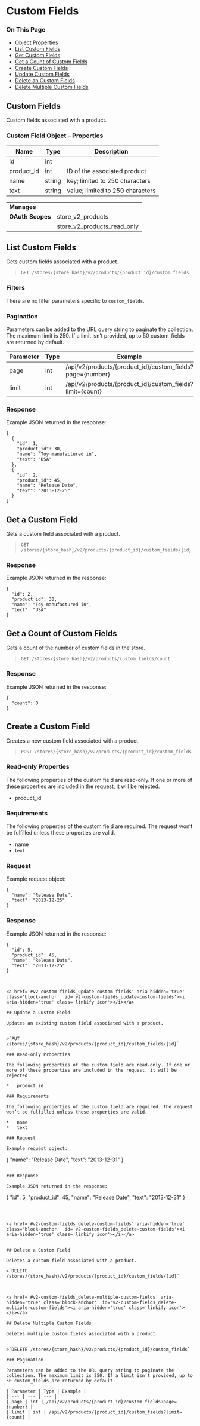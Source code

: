 <h1>Custom Fields</h1>
<div class="otp" id="no-index">
	<h3> On This Page </h3>
	<ul>
		<li><a href="#v2-custom-fields_object-properties">Object Properties</a></li>
		<li><a href="#v2-custom-fields_list-custom-fields">List Custom Fields</a></li>
		<li><a href="#v2-custom-fields_get-custom-fields">Get Custom Fields</a></li>
    <li><a href="#v2-custom-fields_get-count-custom-fields">Get a Count of Custom Fields</a></li>
    <li><a href="#v2-custom-fields_create-custom-fields">Create Custom Fields</a></li>
    <li><a href="#v2-custom-fields_update-custom-fields">Update Custom Fields</a></li>
    <li><a href="#v2-custom-fields_delete-custom-fields">Delete an Custom Fields</a></li>
    <li><a href="#v2-custom-fields_delete-multiple-custom-fields">Delete Multiple Custom Fields</a></li>
		</ul>
</div>


<a href='#v2-custom-fields_object-properties' aria-hidden='true' class='block-anchor'  id='v2-custom-fields_object-properties'><i aria-hidden='true' class='linkify icon'></i></a>

## Custom Fields 

Custom fields associated with a product.

### Custom Field Object – Properties 

| Name | Type | Description |
| --- | --- | --- |
| id | int | |
| product_id | int | ID of the associated product |
| name | string | key; limited to 250 characters |
| text | string | value; limited to 250 characters |

<a href='#v2-custom-fields_list-custom-fields' aria-hidden='true' class='block-anchor'  id='v2-custom-fields_list-custom-fields'><i aria-hidden='true' class='linkify icon'></i></a>

|||
|---|---|
| **Manages** |
| **OAuth Scopes** | store_v2_products
||store_v2_products_read_only

## List Custom Fields 

Gets custom fields associated with a product.


>`GET /stores/{store_hash}/v2/products/{product_id}/custom_fields`

### Filters 

There are no filter parameters specific to `custom_fields`.

### Pagination 

Parameters can be added to the URL query string to paginate the collection. The maximum limit is 250. If a limit isn’t provided, up to 50 custom_fields are returned by default.

| Parameter | Type | Example |
| --- | --- | --- |
| page | int | /api/v2/products/{product_id}/custom_fields?page={number} |
| limit | int | /api/v2/products/{product_id}/custom_fields?limit={count} |

### Response 

Example JSON returned in the response:

```
[
  {
    "id": 1,
    "product_id": 30,
    "name": "Toy manufactured in",
    "text": "USA"
  },
  {
    "id": 2,
    "product_id": 45,
    "name": "Release Date",
    "text": "2013-12-25"
  }
]
```



<a href='#v2-custom-fields_get-custom-fields' aria-hidden='true' class='block-anchor'  id='v2-custom-fields_get-custom-fields'><i aria-hidden='true' class='linkify icon'></i></a>

## Get a Custom Field 

Gets a custom field associated with a product.


>`GET /stores/{store_hash}/v2/products/{product_id}/custom_fields/{id}`

### Response 

Example JSON returned in the response:

```
{
  "id": 2,
  "product_id": 30,
  "name": "Toy manufactured in",
  "text": "USA"
}
```



<a href='#v2-custom-fields_get-count-custom-fields' aria-hidden='true' class='block-anchor'  id='v2-custom-fields_get-count-custom-fields'><i aria-hidden='true' class='linkify icon'></i></a>

## Get a Count of Custom Fields 

Gets a count of the number of custom fields in the store.

>`GET /stores/{store_hash}/v2/products/custom_fields/count`

### Response 

Example JSON returned in the response:

```
{
  "count": 0
}
```



<a href='#v2-custom-fields_create-custom-fields' aria-hidden='true' class='block-anchor'  id='v2-custom-fields_create-custom-fields'><i aria-hidden='true' class='linkify icon'></i></a>

## Create a Custom Field 

Creates a new custom field associated with a product

>`POST /stores/{store_hash}/v2/products/{product_id}/custom_fields`

### Read-only Properties 

The following properties of the custom field are read-only. If one or more of these properties are included in the request, it will be rejected.

*   product_id

### Requirements 

The following properties of the custom field are required. The request won’t be fulfilled unless these properties are valid.

*   name
*   text

### Request 

Example request object:

```
{
  "name": "Release Date",
  "text": "2013-12-25"
}
```

### Response 

Example JSON returned in the response:

```
{
  "id": 5,
  "product_id": 45,
  "name": "Release Date",
  "text": "2013-12-25"
}



<a href='#v2-custom-fields_update-custom-fields' aria-hidden='true' class='block-anchor'  id='v2-custom-fields_update-custom-fields'><i aria-hidden='true' class='linkify icon'></i></a>

## Update a Custom Field 

Updates an existing custom field associated with a product.


>`PUT /stores/{store_hash}/v2/products/{product_id}/custom_fields/{id}`

### Read-only Properties 

The following properties of the custom field are read-only. If one or more of these properties are included in the request, it will be rejected.

*   product_id

### Requirements 

The following properties of the custom field are required. The request won’t be fulfilled unless these properties are valid.

*   name
*   text

### Request 

Example request object:

```
{
  "name": "Release Date",
  "text": "2013-12-31"
}
```

### Response 

Example JSON returned in the response:

```
{
  "id": 5,
  "product_id": 45,
  "name": "Release Date",
  "text": "2013-12-31"
}
```



<a href='#v2-custom-fields_delete-custom-fields' aria-hidden='true' class='block-anchor'  id='v2-custom-fields_delete-custom-fields'><i aria-hidden='true' class='linkify icon'></i></a>


## Delete a Custom Field 

Deletes a custom field associated with a product.

>`DELETE /stores/{store_hash}/v2/products/{product_id}/custom_fields/{id}`



<a href='#v2-custom-fields_delete-multiple-custom-fields' aria-hidden='true' class='block-anchor'  id='v2-custom-fields_delete-multiple-custom-fields'><i aria-hidden='true' class='linkify icon'></i></a>

## Delete Multiple Custom Fields 

Deletes multiple custom fields associated with a product.


>`DELETE /stores/{store_hash}/v2/products/{product_id}/custom_fields`

### Pagination 

Parameters can be added to the URL query string to paginate the collection. The maximum limit is 250. If a limit isn’t provided, up to 50 custom_fields are returned by default.

| Parameter | Type | Example |
| --- | --- | --- |
| page | int | /api/v2/products/{product_id}/custom_fields?page={number} |
| limit | int | /api/v2/products/{product_id}/custom_fields?limit={count} |

